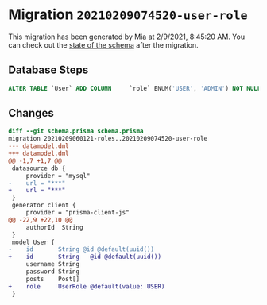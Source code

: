 # Migration `20210209074520-user-role`

This migration has been generated by Mia at 2/9/2021, 8:45:20 AM.
You can check out the [state of the schema](./schema.prisma) after the migration.

## Database Steps

```sql
ALTER TABLE `User` ADD COLUMN     `role` ENUM('USER', 'ADMIN') NOT NULL DEFAULT 'USER'
```

## Changes

```diff
diff --git schema.prisma schema.prisma
migration 20210209060121-roles..20210209074520-user-role
--- datamodel.dml
+++ datamodel.dml
@@ -1,7 +1,7 @@
 datasource db {
     provider = "mysql"
-    url = "***"
+    url = "***"
 }
 generator client {
     provider = "prisma-client-js"
@@ -22,9 +22,10 @@
     authorId  String
 }
 model User {
-    id       String @id @default(uuid())
+    id       String   @id @default(uuid())
     username String
     password String
     posts    Post[]
+    role     UserRole @default(value: USER)
 }
```


